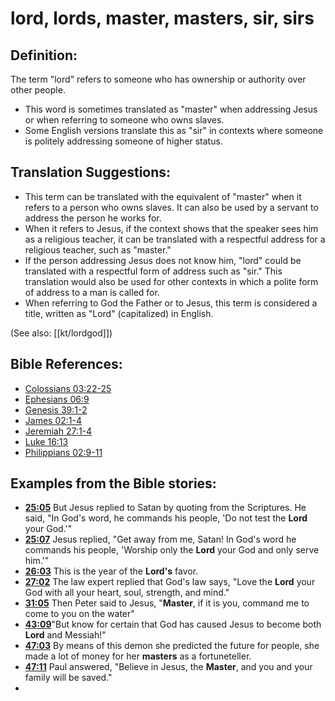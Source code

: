 # lord, lords, master, masters, sir, sirs #

## Definition: ##

The term "lord" refers to someone who has ownership or authority over other people.

* This word is sometimes translated as "master" when addressing Jesus or when referring to someone who owns slaves.
* Some English versions translate this as "sir" in contexts where someone is politely addressing someone of higher status.

## Translation Suggestions: ##

* This term can be translated with the equivalent of "master" when it refers to a person who owns slaves. It can also be used by a servant to address the person he works for.
* When it refers to Jesus, if the context shows that the speaker sees him as a religious teacher, it can be translated with a respectful address for a religious teacher, such as "master." 
* If the person addressing Jesus does not know him, "lord" could be translated with a respectful form of address such as "sir." This translation would also be used for other contexts in which a polite form of address to a man is called for.
* When referring to God the Father or to Jesus, this term is considered a title, written as "Lord" (capitalized) in English.

(See also: [[kt/lordgod]])

## Bible References: ##

* [Colossians 03:22-25](en/tn/col/help/03/22)
* [Ephesians 06:9](en/tn/eph/help/06/09)
* [Genesis 39:1-2](en/tn/gen/help/39/01)
* [James 02:1-4](en/tn/jas/help/02/01)
* [Jeremiah 27:1-4](en/tn/jer/help/27/01)
* [Luke 16:13](en/tn/luk/help/16/13)
* [Philippians 02:9-11](en/tn/php/help/02/09)

## Examples from the Bible stories: ##

* __[25:05](en/tn/obs/help/25/05)__ But Jesus replied to Satan by quoting from the Scriptures. He said, "In God's word, he commands his people, 'Do not test the __Lord__  your God.'"
* __[25:07](en/tn/obs/help/25/07)__ Jesus replied, "Get away from me, Satan! In God's word he commands his people, 'Worship only the __Lord__  your God and only serve him.'"
* __[26:03](en/tn/obs/help/26/03)__ This is the year of the __Lord's__  favor.
* __[27:02](en/tn/obs/help/27/02)__ The law expert replied that God's law says, "Love the __Lord__  your God with all your heart, soul, strength, and mind."
* __[31:05](en/tn/obs/help/31/05)__ Then Peter said to Jesus, "__Master__, if it is you, command me to come to you on the water"
* __[43:09](en/tn/obs/help/43/09)__"But know for certain that God has caused Jesus to become both __Lord__  and Messiah!"
* __[47:03](en/tn/obs/help/47/03)__ By means of this demon she predicted the future for people, she made a lot of money for her __masters__  as a fortuneteller.
* __[47:11](en/tn/obs/help/47/11)__ Paul answered, "Believe in Jesus, the __Master__, and you and your family will be saved."
*
